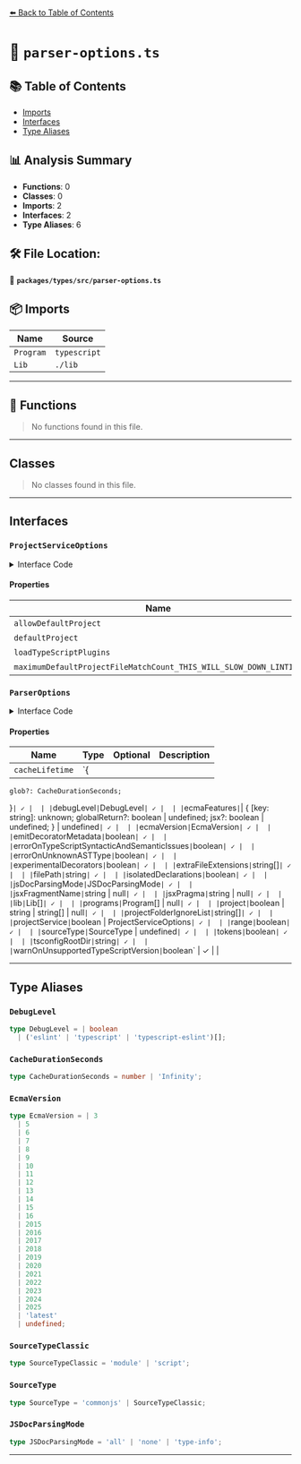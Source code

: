 [⬅️ Back to Table of Contents](../../../index.md)

# 📄 `parser-options.ts`

## 📚 Table of Contents

- [Imports](#imports)
- [Interfaces](#interfaces)
- [Type Aliases](#type-aliases)

## 📊 Analysis Summary

- **Functions**: 0
- **Classes**: 0
- **Imports**: 2
- **Interfaces**: 2
- **Type Aliases**: 6

## 🛠️ File Location:
📂 **`packages/types/src/parser-options.ts`**

## 📦 Imports

| Name | Source |
|------|--------|
| `Program` | `typescript` |
| `Lib` | `./lib` |


---

## 🔧 Functions

> No functions found in this file.


---

## Classes

> No classes found in this file.


---

## Interfaces

### `ProjectServiceOptions`

<details><summary>Interface Code</summary>

```ts
export interface ProjectServiceOptions {
  /**
   * Globs of files to allow running with the default project compiler options
   * despite not being matched by the project service.
   */
  allowDefaultProject?: string[];

  /**
   * Path to a TSConfig to use instead of TypeScript's default project configuration.
   * @default 'tsconfig.json'
   */
  defaultProject?: string;

  /**
   * Whether to allow TypeScript plugins as configured in the TSConfig.
   */
  loadTypeScriptPlugins?: boolean;

  /**
   * The maximum number of files {@link allowDefaultProject} may match.
   * Each file match slows down linting, so if you do need to use this, please
   * file an informative issue on typescript-eslint explaining why - so we can
   * help you avoid using it!
   * @default 8
   */
  maximumDefaultProjectFileMatchCount_THIS_WILL_SLOW_DOWN_LINTING?: number;
}
```
</details>

#### Properties

| Name | Type | Optional | Description |
|------|------|----------|-------------|
| `allowDefaultProject` | `string[]` | ✓ |  |
| `defaultProject` | `string` | ✓ |  |
| `loadTypeScriptPlugins` | `boolean` | ✓ |  |
| `maximumDefaultProjectFileMatchCount_THIS_WILL_SLOW_DOWN_LINTING` | `number` | ✓ |  |

### `ParserOptions`

<details><summary>Interface Code</summary>

```ts
export interface ParserOptions {
  [additionalProperties: string]: unknown;
  cacheLifetime?: {
    glob?: CacheDurationSeconds;
  };

  // typescript-estree specific
  debugLevel?: DebugLevel;
  ecmaFeatures?:
    | {
        [key: string]: unknown;
        globalReturn?: boolean | undefined;
        jsx?: boolean | undefined;
      }
    | undefined;
  ecmaVersion?: EcmaVersion;

  // use emitDecoratorMetadata without specifying parserOptions.project
  emitDecoratorMetadata?: boolean;
  errorOnTypeScriptSyntacticAndSemanticIssues?: boolean;

  errorOnUnknownASTType?: boolean;
  // use experimentalDecorators without specifying parserOptions.project
  experimentalDecorators?: boolean;
  extraFileExtensions?: string[];
  filePath?: string;
  // use isolatedDeclarations without specifying parserOptions.project
  isolatedDeclarations?: boolean;
  jsDocParsingMode?: JSDocParsingMode;
  jsxFragmentName?: string | null;
  // scope-manager specific
  jsxPragma?: string | null;
  lib?: Lib[];
  programs?: Program[] | null;
  project?: boolean | string | string[] | null;
  projectFolderIgnoreList?: string[];
  projectService?: boolean | ProjectServiceOptions;
  range?: boolean;
  sourceType?: SourceType | undefined;
  tokens?: boolean;
  tsconfigRootDir?: string;

  warnOnUnsupportedTypeScriptVersion?: boolean;
}
```
</details>

#### Properties

| Name | Type | Optional | Description |
|------|------|----------|-------------|
| `cacheLifetime` | `{
    glob?: CacheDurationSeconds;
  }` | ✓ |  |
| `debugLevel` | `DebugLevel` | ✓ |  |
| `ecmaFeatures` | `| {
        [key: string]: unknown;
        globalReturn?: boolean | undefined;
        jsx?: boolean | undefined;
      }
    | undefined` | ✓ |  |
| `ecmaVersion` | `EcmaVersion` | ✓ |  |
| `emitDecoratorMetadata` | `boolean` | ✓ |  |
| `errorOnTypeScriptSyntacticAndSemanticIssues` | `boolean` | ✓ |  |
| `errorOnUnknownASTType` | `boolean` | ✓ |  |
| `experimentalDecorators` | `boolean` | ✓ |  |
| `extraFileExtensions` | `string[]` | ✓ |  |
| `filePath` | `string` | ✓ |  |
| `isolatedDeclarations` | `boolean` | ✓ |  |
| `jsDocParsingMode` | `JSDocParsingMode` | ✓ |  |
| `jsxFragmentName` | `string | null` | ✓ |  |
| `jsxPragma` | `string | null` | ✓ |  |
| `lib` | `Lib[]` | ✓ |  |
| `programs` | `Program[] | null` | ✓ |  |
| `project` | `boolean | string | string[] | null` | ✓ |  |
| `projectFolderIgnoreList` | `string[]` | ✓ |  |
| `projectService` | `boolean | ProjectServiceOptions` | ✓ |  |
| `range` | `boolean` | ✓ |  |
| `sourceType` | `SourceType | undefined` | ✓ |  |
| `tokens` | `boolean` | ✓ |  |
| `tsconfigRootDir` | `string` | ✓ |  |
| `warnOnUnsupportedTypeScriptVersion` | `boolean` | ✓ |  |


---

## Type Aliases

### `DebugLevel`

```ts
type DebugLevel = | boolean
  | ('eslint' | 'typescript' | 'typescript-eslint')[];
```

### `CacheDurationSeconds`

```ts
type CacheDurationSeconds = number | 'Infinity';
```

### `EcmaVersion`

```ts
type EcmaVersion = | 3
  | 5
  | 6
  | 7
  | 8
  | 9
  | 10
  | 11
  | 12
  | 13
  | 14
  | 15
  | 16
  | 2015
  | 2016
  | 2017
  | 2018
  | 2019
  | 2020
  | 2021
  | 2022
  | 2023
  | 2024
  | 2025
  | 'latest'
  | undefined;
```

### `SourceTypeClassic`

```ts
type SourceTypeClassic = 'module' | 'script';
```

### `SourceType`

```ts
type SourceType = 'commonjs' | SourceTypeClassic;
```

### `JSDocParsingMode`

```ts
type JSDocParsingMode = 'all' | 'none' | 'type-info';
```


---